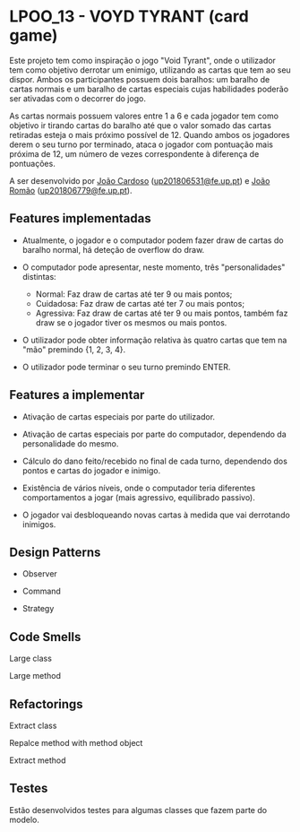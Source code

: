 
# LPOO_13 - VOYD TYRANT (card game)

Este projeto tem como inspiração o jogo "Void Tyrant", onde o utilizador tem como objetivo derrotar um enimigo, utilizando as cartas que tem ao seu dispor. 
Ambos os participantes possuem dois baralhos: um baralho de cartas normais e um baralho de cartas especiais cujas habilidades poderão ser ativadas com o decorrer do jogo.

As cartas normais possuem valores entre 1 a 6 e cada jogador tem como objetivo ir tirando cartas do baralho até que o valor somado das cartas retiradas esteja o mais próximo possível de 12.
Quando ambos os jogadores derem o seu turno por terminado, ataca o jogador com pontuação mais próxima de 12, um número de vezes correspondente à diferença de pontuações.

A ser desenvolvido por [João Cardoso](https://github.com/joaoalc) (up201806531@fe.up.pt) e [João Romão](https://github.com/TsarkFC) (up201806779@fe.up.pt).

## Features implementadas

 - Atualmente, o jogador e o computador podem fazer draw de cartas do baralho normal, há deteção de overflow do draw.
 
 - O computador pode apresentar, neste momento, três "personalidades" distintas:
    - Normal: Faz draw de cartas até ter 9 ou mais pontos;
    - Cuidadosa: Faz draw de cartas até ter 7 ou mais pontos;
    - Agressiva: Faz draw de cartas até ter 9 ou mais pontos, também faz draw se o jogador tiver os mesmos ou mais pontos.
 
 - O utilizador pode obter informação relativa às quatro cartas que tem na "mão" premindo {1, 2, 3, 4}.
 
 - O utilizador pode terminar o seu turno premindo ENTER.
 
 

## Features a implementar

 - Ativação de cartas especiais por parte do utilizador.

 - Ativação de cartas especiais por parte do computador, dependendo da personalidade do mesmo.

 - Cálculo do dano feito/recebido no final de cada turno, dependendo dos pontos e cartas do jogador e inimigo.

 - Existência de vários níveis, onde o computador teria diferentes comportamentos a jogar (mais agressivo, equilibrado passivo).
 
 - O jogador vai desbloqueando novas cartas à medida que vai derrotando inimigos.

## Design Patterns
 
 - Observer

 - Command
 
 - Strategy

## Code Smells

 Large class

 Large method

## Refactorings

 Extract class
 
 Repalce method with method object
 
 Extract method

## Testes

 Estão desenvolvidos testes para algumas classes que fazem parte do modelo.

